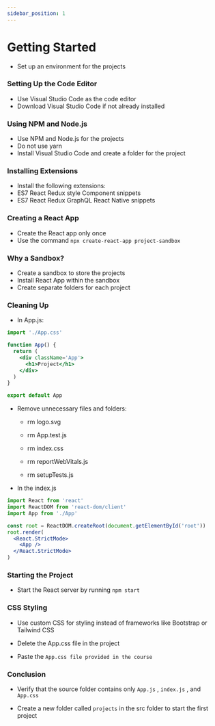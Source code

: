 ```yaml
---
sidebar_position: 1
---
```


# Getting Started

- Set up an environment for the projects

### Setting Up the Code Editor

- Use Visual Studio Code as the code editor
- Download Visual Studio Code if not already installed

### Using NPM and Node.js

- Use NPM and Node.js for the projects
- Do not use yarn
- Install Visual Studio Code and create a folder for the project

### Installing Extensions

- Install the following extensions:
- ES7 React Redux style Component snippets
- ES7 React Redux GraphQL React Native snippets

### Creating a React App

- Create the React app only once
- Use the command `npx create-react-app project-sandbox`

### Why a Sandbox?

- Create a sandbox to store the projects
- Install React App within the sandbox
- Create separate folders for each project

### Cleaning Up

- In App.js:

```jsx
import './App.css'

function App() {
  return (
    <div className='App'>
      <h1>Project</h1>
    </div>
  )
}

export default App
```

- Remove unnecessary files and folders:

  - rm logo.svg

  - rm App.test.js

  - rm index.css

  - rm reportWebVitals.js

  - rm setupTests.js

- In the index.js

```jsx
import React from 'react'
import ReactDOM from 'react-dom/client'
import App from './App'

const root = ReactDOM.createRoot(document.getElementById('root'))
root.render(
  <React.StrictMode>
    <App />
  </React.StrictMode>
)
```

### Starting the Project

- Start the React server by running `npm start`

### CSS Styling

- Use custom CSS for styling instead of frameworks like Bootstrap or Tailwind CSS

- Delete the App.css file in the project
- Paste the `App.css file provided in the course`

### Conclusion

- Verify that the source folder contains only `App.js` , `index.js` , and `App.css`

- Create a new folder called `projects` in the src folder to start the first project
